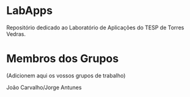 # LabApps

Repositório dedicado ao Laboratório de Aplicações do TESP de Torres Vedras.

# Membros dos Grupos

(Adicionem aqui os vossos grupos de trabalho)

João Carvalho/Jorge Antunes